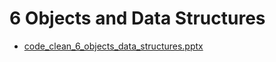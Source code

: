 # 6 Objects and Data Structures

- [code_clean_6_objects_data_structures.pptx](code_clean_6_objects_data_structures.pptx)

